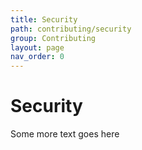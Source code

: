 ```yaml
---
title: Security
path: contributing/security
group: Contributing
layout: page
nav_order: 0
---
```

# Security
Some more text goes here
